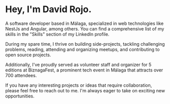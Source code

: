 # Hey, I'm David Rojo.

A software developer based in Málaga, specialized in web technologies like NestJs and Angular, among others. You can find a comprehensive list of my skills in the "Skills" section of my LinkedIn profile.

During my spare time, I thrive on building side-projects, tackling challenging problems, reading, attending and organizing meetups, and contributing to open source projects.

Additionally, I've proudly served as volunteer staff and organizer for 5 editions at BiznagaFest, a prominent tech event in Málaga that attracts over 700 attendees.

If you have any interesting projects or ideas that require collaboration, please feel free to reach out to me. I'm always eager to take on exciting new opportunities.
